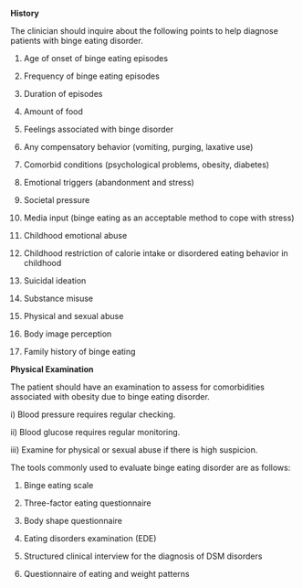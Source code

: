 **History**

The clinician should inquire about the following points to help diagnose patients with binge eating disorder.

1) Age of onset of binge eating episodes

2) Frequency of binge eating episodes

3) Duration of episodes

4) Amount of food

5) Feelings associated with binge disorder

6) Any compensatory behavior (vomiting, purging, laxative use)

7) Comorbid conditions (psychological problems, obesity, diabetes)

8) Emotional triggers (abandonment and stress)

9) Societal pressure

10) Media input (binge eating as an acceptable method to cope with stress)

11) Childhood emotional abuse

12) Childhood restriction of calorie intake or disordered eating behavior in childhood

13) Suicidal ideation

14) Substance misuse

15) Physical and sexual abuse

16) Body image perception

15) Family history of binge eating

**Physical Examination**

The patient should have an examination to assess for comorbidities associated with obesity due to binge eating disorder.

i) Blood pressure requires regular checking.

ii) Blood glucose requires regular monitoring.

iii) Examine for physical or sexual abuse if there is high suspicion.

The tools commonly used to evaluate binge eating disorder are as follows:

1) Binge eating scale

2) Three-factor eating questionnaire

3) Body shape questionnaire

4) Eating disorders examination (EDE)

5) Structured clinical interview for the diagnosis of DSM disorders

6) Questionnaire of eating and weight patterns